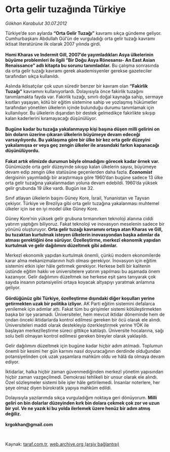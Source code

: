 # Orta gelir tuzağında Türkiye

*Gökhan Karabulut 30.07.2012*

<div class="yazi"><p>Türkiye’de son aylarda <b>“Orta Gelir Tuzağı”</b> kavramı sıkça gündeme geliyor. Cumhurbaşkanı Abdullah Gül’ün de vurguladığı orta gelir tuzağı kavramı iktisat literatürüne ilk olarak 2007 yılında girdi.<br/><br/><b>Homi Kharas ve Indermit Gill, 2007’de yayımladıkları Asya ülkelerinin büyüme problemleri ile ilgili “Bir Doğu Asya Rönesansı- An East Asian Renaissance” adlı kitapta bu sorunu tanımladılar.</b> Bu çalışma sonrasında da orta gelir tuzağı kavramı gerek akademisyenler gerekse gazeteciler tarafından sıkça kullanıldı. </p>
<p>Aslında iktisatçılar çok uzun süredir benzer bir kavram olan <b>“Fakirlik Tuzağı”</b> kavramını kullanıyorlardı. Dolayısıyla önce fakirlik tuzağını tanımlamakta fayda var. Fakirlik tuzağı, sınırlı doğal kaynağa sahip, sermaye kısıtları yaşayan, kötü bir eğitim sistemine sahip ve yozlaşmış hükümetler tarafından yönetilen ülkelerin içinde bulunduğu durumu tanımlamak için kullanılıyor. Bu ülkelerin dışarıdan bir destek gelmedikçe fakirlikte sıkışıp kalan kaderlerini kıramayacağı düşünülüyor.<br/><br/><b>Bugüne kadar bu tuzağa yakalanmayıp kişi başına düşen milli gelirini on bin doların üzerine çıkaran ülkelerin büyümeye devam edeceği varsayılıyordu. Bu yaklaşıma göre bir ülke bir kez orta gelir düzeyini yakalamışsa er veya geç zengin ülkeler ile arasındaki farkın kapanacağı düşünülüyordu. <br/><br/></b><b>Fakat artık elimizde durumun böyle olmadığını görecek kadar örnek var. </b>Günümüzde orta gelir düzeyinde sıkışıp kalan ülkelerin sayısı, büyümeye devam edip zengin ülke statüsüne geçenlerden daha fazla. <b><i>Economist</i></b> dergisinin yayımladığı bir araştırmaya göre 1960’dan bugüne sadece 13 ülke orta gelir tuzağına yakalanmadan yoluna devam edebildi. 1960’da yüksek gelir grubunda 19 ülke vardı. Bugün ise 32.</p>
<p>Sınıf atlayan ülkelerin başını Güney Kore, İsrail, Yunanistan ve Tayvan çekiyor. Türkiye ve Brezilya gibi orta gelir tuzağına yakalanması muhtemel ülkeler için ise en iyi model ülke Güney Kore.</p>
<p>Güney Kore’nin yüksek gelir grubuna tırmanırken teknoloji alanına ciddi yatırım yaptığını biliyoruz. Fakat teknoloji ve inovasyon meselenin sadece bir yönünü oluşturuyor. <b>Orta gelir tuzağı kavramını ortaya atan Kharas ve Gill, bu tuzaktan kurtulmak isteyen ülkelerin inovasyondan başka adımlar da atması gerektiğini öne sürüyor. Özelleştirme, merkezî ekonomik yapıdan kurtulmak ve gelir dağılımını düzeltmek gibi adımlar.</b></p>
<p>Merkezî ekonomik yapıdan kurtulmak önemli, çünkü modern ekonomilerde karar alma mekanizmalarının hızlı olması gerekiyor. İnovasyon için eğitim sistemini etkin işler hâle getirmek gerekiyor. Herkese belli bir kalitenin üstünde eğitim hakkı ve üniversitelere yatırım yapılması bu aşamada önem kazanıyor. Gelir dağılımını düzeltmek ise herkese eşit şans tanıyarak çok sayıda insanın potansiyelini ortaya koyacak altyapıyı yaratmak anlamına geliyor.<br/><br/><b>Gördüğünüz gibi Türkiye, özelleştirme dışındaki diğer koşulları yerine getirmekten uzak bir politika izliyor.</b> AK Parti eğitim sistemini defalarca yenilemek için adımlar attı. Fakat tüm bu girişimler sistemi kötüleştirmekten başka bir işe yaramadı. Üniversiteler, hem mevcut iktidar döneminde hem de ondan önceki iktidarlarda kontrol edilmesi gereken bir öcü olarak ele alındı. Üniversiteleri maddi olarak destekleyip özerkleştirmek yerine YÖK ile başlayan merkezîleştirme süreci gittikçe katılaştı. Üniversite hocalarına, sağı solu belli olmayan kontrol edilmesi gereken bireyler olarak yaklaşıldı.</p>
<p>Gelir dağılımını düzeltmek için bugüne kadar hiçbir adım atılmadı. Toplumun önemli bir kesimi her gün karnını nasıl doyuracağının derdinde olduğundan potansiyelinden çok uzak yaşamlara mahkûm oldu ve hâlâ da olmaya devam ediyor. </p>
<p>İktidarlar, halka hiçbir zaman güvenmediğinden merkezî yönetim yapısından hiçbir zaman vazgeçilmedi. Demokrasi tehlikeli bir unsur olarak ele alındı. Özel sözleşmeler sistemi bile işler hâle getirilemedi. İnsanlar noterlere, her şeye olmaz diyen bürokratik yapıya mahkûm edildi. </p>
<p>Dolayısıyla yazılarımda sıkça vurguladığım noktaya geri dönüyorum. <b>Milli geliri on bin dolarlar düzeyinden kırk bin dolara çekmek çok zor ve uzun bir yol. Ve ne yazık ki bu yolda ilerlemek üzere henüz bir adım atmış değiliz. <br/><br/></b><b>krgokhan@gmail.com</b></p>
<p><b> </b></p>
</div>

Kaynak: [taraf.com.tr](http://www.taraf.com.tr/gokhan-karabulut/makale-orta-gelir-tuzaginda-turkiye.htm), [web.archive.org (arşiv bağlantısı)](http://web.archive.org/web/20131107085511/http://www.taraf.com.tr/gokhan-karabulut/makale-orta-gelir-tuzaginda-turkiye.htm)

